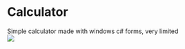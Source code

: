 # Calculator
 Simple calculator made with windows c# forms, very limited <br />
![](https://i.imgur.com/s3hDUfV.png)
